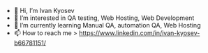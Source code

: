 - 👋 Hi, I’m Ivan Kyosev
- 👀 I’m interested in QA testing, Web Hosting, Web Development
- 🌱 I’m currently learning Manual QA, automation QA, Web Hosting 
- 📫 How to reach me > https://www.linkedin.com/in/ivan-kyosev-b66781151/

<!---
kyosev92/kyosev92 is a ✨ special ✨ repository because its `README.md` (this file) appears on your GitHub profile.
You can click the Preview link to take a look at your changes.
--->
